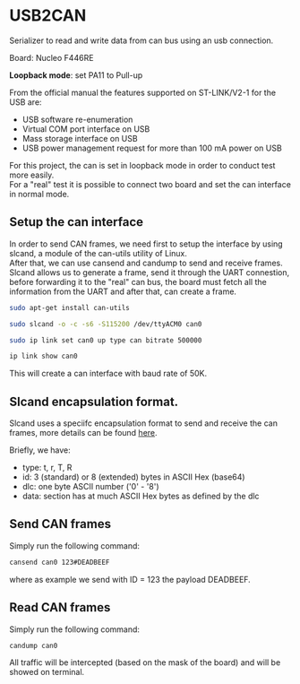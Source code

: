 # USB2CAN

Serializer to read and write data from can bus using an usb connection.

Board: Nucleo F446RE

__Loopback mode__: set PA11 to Pull-up

From the official manual the features supported on ST-LINK/V2-1 for the USB are:
- USB software re-enumeration
- Virtual COM port interface on USB
- Mass storage interface on USB
- USB power management request for more than 100 mA power on USB

For this project, the can is set in loopback mode in order to conduct test more easily.<br/>
For a "real" test it is possible to connect two board and set the can interface in normal mode.

## Setup the can interface
In order to send CAN frames, we need first to setup the interface by using slcand, a module of the can-utils utility of Linux.<br/>
After that, we can use cansend and candump to send and receive frames.<br/>
Slcand allows us to generate a frame, send it through the UART connestion, before forwarding it to the "real" can bus, the board must fetch all the information from the UART and after that, can create a frame.

```bash
sudo apt-get install can-utils

sudo slcand -o -c -s6 -S115200 /dev/ttyACM0 can0

sudo ip link set can0 up type can bitrate 500000

ip link show can0
```

This will create a can interface with baud rate of 50K.

## Slcand encapsulation format.
Slcand uses a speciifc encapsulation format to send and receive the can frames, more details can be found [here](https://github.com/torvalds/linux/blob/master/drivers/net/can/slcan/slcan-core.c).

Briefly, we have:
- type: t, r, T, R
- id: 3 (standard) or 8 (extended) bytes in ASCII Hex (base64)
- dlc: one byte ASCII number ('0' - '8')
- data: section has at much ASCII Hex bytes as defined by the dlc

## Send CAN frames
Simply run the following command:
```bash
cansend can0 123#DEADBEEF
```
where as example we send with ID = 123 the payload DEADBEEF.

## Read CAN frames
Simply run the following command:
```bash
candump can0
```
All traffic will be intercepted (based on the mask of the board) and will be
showed on terminal.